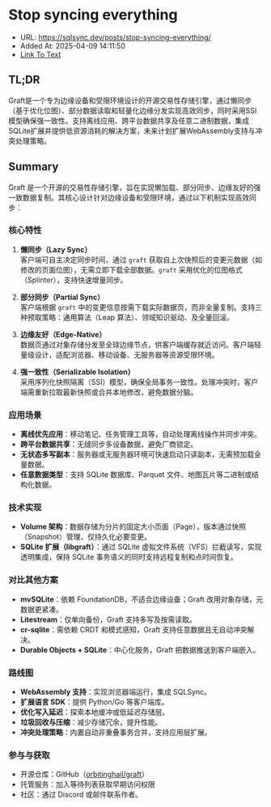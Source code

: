 # Stop syncing everything
- URL: https://sqlsync.dev/posts/stop-syncing-everything/
- Added At: 2025-04-09 14:11:50
- [Link To Text](2025-04-09-stop-syncing-everything_raw.md)

## TL;DR


Graft是一个专为边缘设备和受限环境设计的开源交易性存储引擎，通过懒同步（基于优化位图）、部分数据读取和轻量化边缘分发实现高效同步，同时采用SSI模型确保强一致性。支持离线应用、跨平台数据共享及任意二进制数据，集成SQLite扩展并提供低资源消耗的解决方案，未来计划扩展WebAssembly支持与冲突处理策略。

## Summary


Graft 是一个开源的交易性存储引擎，旨在实现懒加载、部分同步、边缘友好的强一致数据复制。其核心设计针对边缘设备和受限环境，通过以下机制实现高效同步：

### **核心特性**
1. **懒同步（Lazy Sync）**  
   客户端可自主决定同步时间，通过 `graft` 获取自上次快照后的变更元数据（如修改的页面位图），无需立即下载全部数据。`graft` 采用优化的位图格式（Splinter），支持快速增量同步。

2. **部分同步（Partial Sync）**  
   客户端根据 `graft` 中的变更信息按需下载实际数据页，而非全量复制。支持三种预取策略：通用算法（Leap 算法）、领域知识驱动、及全量回滚。

3. **边缘友好（Edge-Native）**  
   数据页通过对象存储分发至全球边缘节点，供客户端缓存就近访问。客户端轻量级设计，适配浏览器、移动设备、无服务器等资源受限环境。

4. **强一致性（Serializable Isolation）**  
   采用序列化快照隔离（SSI）模型，确保全局事务一致性。处理冲突时，客户端需重新拉取最新快照或合并本地修改，避免数据分脑。

### **应用场景**
- **离线优先应用**：移动笔记、任务管理工具等，自动处理离线操作并同步冲突。
- **跨平台数据共享**：无缝同步多设备数据，避免厂商锁定。
- **无状态多写副本**：服务器或无服务器环境可快速启动只读副本，无需预加载全量数据。
- **任意数据类型**：支持 SQLite 数据库、Parquet 文件、地图瓦片等二进制或结构化数据。

### **技术实现**
- **Volume 架构**：数据存储为分片的固定大小页面（Page），版本通过快照（Snapshot）管理，仅持久化必要变更。
- **SQLite 扩展（libgraft）**：通过 SQLite 虚拟文件系统（VFS）拦截读写，实现透明集成，保持 SQLite 事务语义的同时支持远程复制和点时间恢复。

### **对比其他方案**
- **mvSQLite**：依赖 FoundationDB，不适合边缘设备；Graft 改用对象存储，元数据更紧凑。
- **Litestream**：仅单向备份，Graft 支持多写及按需读取。
- **cr-sqlite**：需依赖 CRDT 和模式感知，Graft 支持任意数据且无自动冲突解决。
- **Durable Objects + SQLite**：中心化服务，Graft 把数据推送到客户端嵌入。

### **路线图**
- **WebAssembly 支持**：实现浏览器端运行，集成 SQLSync。
- **扩展语言 SDK**：提供 Python/Go 等客户端库。
- **优化写入延迟**：探索本地缓冲或低延迟存储层。
- **垃圾回收与压缩**：减少存储冗余，提升性能。
- **冲突处理策略**：内置自动非重叠事务合并，支持应用层扩展。

### **参与与获取**
- 开源仓库：GitHub（[orbitinghail/graft](https://github.com/orbitinghail/graft)）
- 托管服务：加入等待列表获取早期访问权限
- 社区：通过 Discord 或邮件联系作者。
